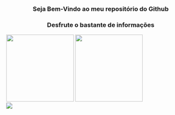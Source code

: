 <!DOCTYPE html>
<head>
<link rel="stylesheet" href="https://cdn.jsdelivr.net/gh/devicons/devicon@v2.13.0/devicon.min.css">
  
</head>
<body>
<div>
  <h3 align="center">Seja Bem-Vindo ao meu repositório do Github</h3>
  <h3 align="center">Desfrute o bastante de informações</h3>
  <img height="180em" src="https://github-readme-stats.vercel.app/api?username=dweniel&show_icons=true&theme=dark">
  <img height="180em" src="https://github-readme-stats.vercel.app/api/top-langs/?username=dweniel&layout=compact&show_icons=true&theme=dark">
  </div>

<div>
<a href="https://api.whatsapp.com/send?phone=+5527993093930&text=Olá, gostaria de falar com o Daniel" target="_blank">
<img src="https://img.shields.io/badge/WhatsApp-25D366?style=for-the-badge&logo=whatsapp&logoColor=white" target="_blank"></a>
</div>
</body

